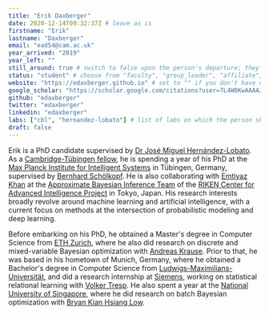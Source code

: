 ```yaml
---
title: "Erik Daxberger"
date: 2020-12-14T09:32:37Z # leave as is
firstname: "Erik"
lastname: "Daxberger"
email: "ead54@cam.ac.uk"
year_arrived: "2019"
year_left: ""
still_around: true # switch to false upon the person's departure; they will then appear as Alumnus
status: "student" # choose from "faculty", "group_leader", "affiliate", "postdoc", "student", "visitor", "support", "admin"
website: "https://edaxberger.github.io" # set to "" if you don't have one
google_scholar: "https://scholar.google.com/citations?user=7L4W8KwAAAAJ&sortby=pubdate"
github: "edaxberger"
twitter: "edaxberger"
linkedin: "edaxberger"
labs: ["cbl", "hernandez-lobato"] # list of labs on which the person should be displayed (use "cbl" to display on the main CBL website, and the PI's lastname (lowercase) for individual lab's websites, e.g. "hennequin")
draft: false
---
```


<!-- Use the space below for the biography, in Markdown format. This is what will be displayed on the person's page, where you land upon clicking on the person's picture in the "People" list -->

Erik is a PhD candidate supervised by [Dr José Miguel Hernández-Lobato](https://jmhl.org).
As a [Cambridge-Tübingen fellow](http://mlg.eng.cam.ac.uk/?page_id=1458), he is spending a year of his PhD at the [Max Planck Institute for Intelligent Systems](https://www.is.mpg.de) in Tübingen, Germany, supervised by [Bernhard Schölkopf](https://ei.is.tuebingen.mpg.de/person/bs).
He is also collaborating with [Emtiyaz Khan](https://emtiyaz.github.io) at the [Approximate Bayesian Inference Team](https://team-approx-bayes.github.io) of the [RIKEN Center for Advanced Intelligence Project](https://aip.riken.jp) in Tokyo, Japan.
His research interests broadly revolve around machine learning and artificial intelligence, with a current focus on methods at the intersection of probabilistic modeling and deep learning.

Before embarking on his PhD, he obtained a Master's degree in Computer Science from [ETH Zurich](https://www.ethz.ch/en.html), where he also did research on discrete and mixed-variable Bayesian optimization with [Andreas Krause](https://las.inf.ethz.ch/krausea).
Prior to that, he was based in his hometown of Munich, Germany, where he obtained a Bachelor's degree in Computer Science from [Ludwigs-Maximilians-Universität](https://www.en.uni-muenchen.de/index.html), and did a research internship at [Siemens](https://www.siemens.com/global/en/home.html), working on statistical relational learning with [Volker Tresp](http://www.dbs.ifi.lmu.de/~tresp/).
He also spent a year at the [National University of Singapore](http://nus.edu.sg/), where he did research on batch Bayesian optimization with [Bryan Kian Hsiang Low](http://www.comp.nus.edu.sg/~lowkh/research.html).

